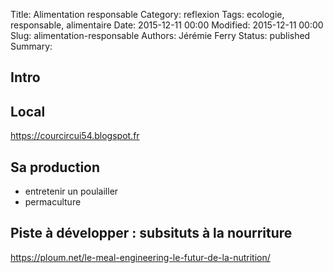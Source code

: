 Title: Alimentation responsable
Category: reflexion
Tags: ecologie, responsable, alimentaire
Date: 2015-12-11 00:00
Modified: 2015-12-11 00:00
Slug: alimentation-responsable
Authors: Jérémie Ferry
Status: published
Summary:

## Intro

## Local

https://courcircui54.blogspot.fr


## Sa production

* entretenir un poulailler
* permaculture

## Piste à développer : subsituts à la nourriture

https://ploum.net/le-meal-engineering-le-futur-de-la-nutrition/
